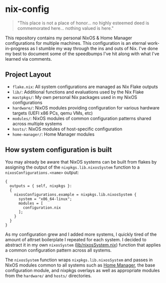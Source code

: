 # nix-config

> "This place is not a place of honor... no highly esteemed deed is commemorated here... nothing valued is here."

 This repository contains my personal NixOS & Home Manager configurations for multiple machines. This configuration
is an eternal work-in-progress as I stumble my way through the ins and outs of Nix. I've done my best to document
some of the speedbumps I've hit along with what I've learned via comments.

## Project Layout

- `flake.nix`: All system configurations are managed as Nix Flake outputs
- `lib/`: Additional functions and evaluations used by the Nix Flake  
- `mastpkgs/`: My own personal Nix packages used in my NixOS configurations
- `hardware/`: NixOS modules providing configuration for various hardware targets (UEFI x86 PCs, qemu VMs, etc)
- `modules/`: NixOS modules of common configuration patterns shared across multiple systems
- `hosts/`: NixOS modules of host-specific configuration
- `home-manager/`: Home Manager modules

## How system configuration is built 

 You may already be aware that NixOS systems can be built from flakes by assigning the output of the `nixpkgs.lib.nixosSystem` function to a `nixosConfigurations.<name>` output:

```
{
  outputs = { self, nixpkgs }:
  {
    nixosConfigurations.example = nixpkgs.lib.nixosSystem {
      system = "x86_64-linux";
      modules = [
        configuration.nix
      ];
    }
  }
}
```

 As my configuration grew and I added more systems, I quickly tired of the amount of attrset boilerplate I repeated for each system. I decided to abstract it in my own `nixosSystem` ([lib/nixosSystem.nix](lib/nixosSystem.nix)) function that applies a common configuration pattern across all systems. 

 The `nixosSystem` function wraps `nixpkgs.lib.nixosSystem` and passes in NixOS modules common to all systems such as [Home Manager](https://github.com/nix-community/home-manager), the base configuration module, and nixpkgs overlays as well as appropriate modules from the `hardware/` and `hosts/` directories.

